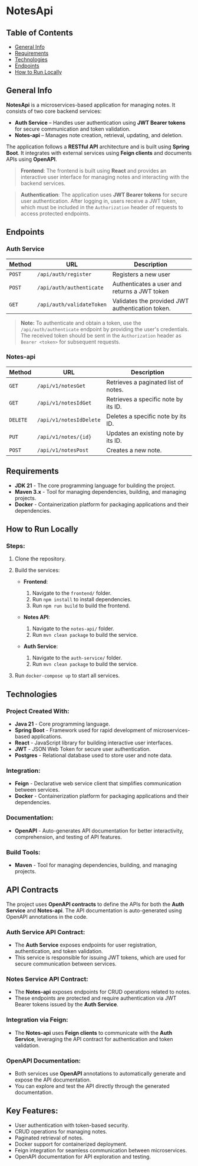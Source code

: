 # NotesApi

## Table of Contents

- [General Info](#general-info)
- [Requirements](#requirements)
- [Technologies](#technologies)
- [Endpoints](#endpoints)
- [How to Run Locally](#how-to-run-locally)

## General Info <a name="general-info"></a>

**NotesApi** is a microservices-based application for managing notes. It consists of two core backend services:
- **Auth Service** – Handles user authentication using **JWT Bearer tokens** for secure communication and token validation.
- **Notes-api** – Manages note creation, retrieval, updating, and deletion.

The application follows a **RESTful API** architecture and is built using **Spring Boot**. It integrates with external services using **Feign clients** and documents APIs using **OpenAPI**.

> **Frontend**: The frontend is built using **React** and provides an interactive user interface for managing notes and interacting with the backend services.

> **Authentication**: The application uses **JWT Bearer tokens** for secure user authentication. After logging in, users receive a JWT token, which must be included in the `Authorization` header of requests to access protected endpoints.

## Endpoints <a name="endpoints"></a>

### Auth Service

| Method | URL                       | Description                                  |
|--------|---------------------------|----------------------------------------------|
| `POST` | `/api/auth/register`       | Registers a new user                         |
| `POST` | `/api/auth/authenticate`   | Authenticates a user and returns a JWT token |
| `GET`  | `/api/auth/validateToken`  | Validates the provided JWT authentication token. |

> **Note:** To authenticate and obtain a token, use the `/api/auth/authenticate` endpoint by providing the user's credentials. The received token should be sent in the `Authorization` header as `Bearer <token>` for subsequent requests.

### Notes-api

| Method   | URL                     | Description                          |
|----------|-------------------------|--------------------------------------|
| `GET`    | `/api/v1/notesGet`       | Retrieves a paginated list of notes. |
| `GET`    | `/api/v1/notesIdGet`     | Retrieves a specific note by its ID. |
| `DELETE` | `/api/v1/notesIdDelete`  | Deletes a specific note by its ID.   |
| `PUT`    | `/api/v1/notes/{id}`     | Updates an existing note by its ID.  |
| `POST`   | `/api/v1/notesPost`      | Creates a new note.                  |

## Requirements <a name="requirements"></a>

- **JDK 21** - The core programming language for building the project.
- **Maven 3.x** - Tool for managing dependencies, building, and managing projects.
- **Docker** - Containerization platform for packaging applications and their dependencies.

## How to Run Locally <a name="how-to-run-locally"></a>

### Steps:
1. Clone the repository.
2. Build the services:
    - **Frontend**:
        1. Navigate to the `frontend/` folder.
        2. Run `npm install` to install dependencies.
        3. Run `npm run build` to build the frontend.

    - **Notes API**:
        1. Navigate to the `notes-api/` folder.
        2. Run `mvn clean package` to build the service.

    - **Auth Service**:
        1. Navigate to the `auth-service/` folder.
        2. Run `mvn clean package` to build the service.

3. Run `docker-compose up` to start all services.

## Technologies <a name="technologies"></a>

### Project Created With:
- **Java 21** - Core programming language.
- **Spring Boot** - Framework used for rapid development of microservices-based applications.
- **React** - JavaScript library for building interactive user interfaces.
- **JWT** - JSON Web Token for secure user authentication.
- **Postgres** - Relational database used to store user and note data.

### Integration:
- **Feign** - Declarative web service client that simplifies communication between services.
- **Docker** - Containerization platform for packaging applications and their dependencies.

### Documentation:
- **OpenAPI** - Auto-generates API documentation for better interactivity, comprehension, and testing of API features.

### Build Tools:
- **Maven** - Tool for managing dependencies, building, and managing projects.

## API Contracts <a name="api-contracts"></a>

The project uses **OpenAPI contracts** to define the APIs for both the **Auth Service** and **Notes-api**. The API documentation is auto-generated using OpenAPI annotations in the code.

### Auth Service API Contract:
- The **Auth Service** exposes endpoints for user registration, authentication, and token validation.
- This service is responsible for issuing JWT tokens, which are used for secure communication between services.

### Notes Service API Contract:
- The **Notes-api** exposes endpoints for CRUD operations related to notes.
- These endpoints are protected and require authentication via JWT Bearer tokens issued by the **Auth Service**.

### Integration via Feign:
- The **Notes-api** uses **Feign clients** to communicate with the **Auth Service**, leveraging the API contract for authentication and token validation.

### OpenAPI Documentation:
- Both services use **OpenAPI** annotations to automatically generate and expose the API documentation.
- You can explore and test the API directly through the generated documentation.

## Key Features:
- User authentication with token-based security.
- CRUD operations for managing notes.
- Paginated retrieval of notes.
- Docker support for containerized deployment.
- Feign integration for seamless communication between microservices.
- OpenAPI documentation for API exploration and testing.
